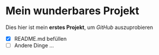 # Mein wunderbares Projekt
Dies hier ist mein **erstes Projekt**, um *GitHub* auszuprobieren
- [x] README.md befüllen
- [ ] Andere Dinge ...
